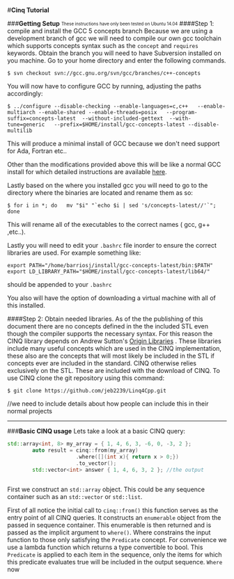 #__Cinq Tutorial__

###__Getting Setup__
<sub><sup>These instructions have only been tested on Ubuntu 14.04</sup></sub>
####Step 1: compile and install the GCC 5 concepts branch
Because we are using a development branch of gcc we will need to compile our own gcc toolchain which supports concepts syntax such as the `concept` and `requires` keywords. Obtain the branch you will need to have Subversion installed on you machine.
Go to your home directory and enter the following commands.
```shell
$ svn checkout svn://gcc.gnu.org/svn/gcc/branches/c++-concepts
```
You will now have to configure GCC by running, adjusting the paths accordingly:
```shell
$ ../configure --disable-checking --enable-languages=c,c++   --enable-multiarch --enable-shared --enable-threads=posix   --program-suffix=concepts-latest  --without-included-gettext  --with-tune=generic   --prefix=$HOME/install/gcc-concepts-latest --disable-multilib
```
This will produce a minimal install of GCC because we don't need support for Ada, Fortran etc..

Other than the modifications provided above this will be like a normal GCC install for which detailed instructions are available [here](https://gcc.gnu.org/install/). 

Lastly based on the where you installed gcc you will need to go to the directory where the binaries are located and rename them as so:
```shell
$ for i in *; do   mv "$i" "`echo $i | sed 's/concepts-latest//'`"; done
```
This will rename all of the executables to the correct names ( gcc, g++ ,etc..).

Lastly you will need to edit your `.bashrc`   file inorder to ensure the correct libraries are used. For example something like:

```shell
export PATH="/home/barriosj/install/gcc-concepts-latest/bin:$PATH"
export LD_LIBRARY_PATH="$HOME/install/gcc-concepts-latest/lib64/"
```
should be appended to your `.bashrc`


You also will have the option of downloading a virtual machine with all of this installed.

####Step 2: Obtain needed libraries.
As of the the publishing of this document there are no concepts defined in the the included STL even though the compiler supports the necessary syntax. For this reason the CINQ library depends on Andrew Sutton's [Origin Libraries](https://github.com/asutton/origin) . These libraries include many useful concepts which are used in the CINQ implementation, these also are the concepts that will most likely be included in the STL if concepts ever are included in the standard. CINQ otherwise relies exclusively on the STL. These are included with the download of CINQ. To use CINQ clone the git repository using this command:
```shell
$ git clone https://github.com/jeb2239/Linq4Cpp.git
```
//we need to include details about how people can include this in their normal projects

-----
###__Basic CINQ usage__
Lets take a look at a basic CINQ query:

```c++
std::array<int, 8> my_array = { 1, 4, 6, 3, -6, 0, -3, 2 };
        auto result = cinq::from(my_array)
                      .where([](int x){ return x > 0;})
                      .to_vector();
        std::vector<int> answer { 1, 4, 6, 3, 2 }; //the output
        
``` 
First we construct an `std::array` object. This could be any sequence container such as an `std::vector` or `std::list`.

First of all notice the initial call to `cinq::from()` this function serves as the entry point of all CINQ queries. It constructs an `enumerable` object from the passed in sequence container. This enumerable is then returned and is passed as the implicit argument to `where()`. Where constrains the input function to those only satisfying the `Predicate` concept. For convenience we use a lambda function which returns a type convertible to bool. This `Predicate` is applied to each item in the sequence, only the items for which this predicate evaluates true will be included in the output sequence. `Where` now 